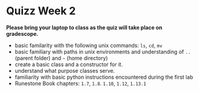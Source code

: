 # Quizz Week 2

**Please bring your laptop to class as the quiz will take place on gradescope.**

- basic familarity with the following unix commands: `ls`, `cd`, `mv`
- basic familiary with paths in unix environments and understanding of `..` (parent folder) and `~` (home directory)
- create a basic class and a constructor for it.
- understand what purpose classes serve.
- familiarity with basic python instructions encountered during the first lab
- Runestone Book chapters: `1.7`, `1.8`. `1.10`, `1.12`, `1.13.1`
